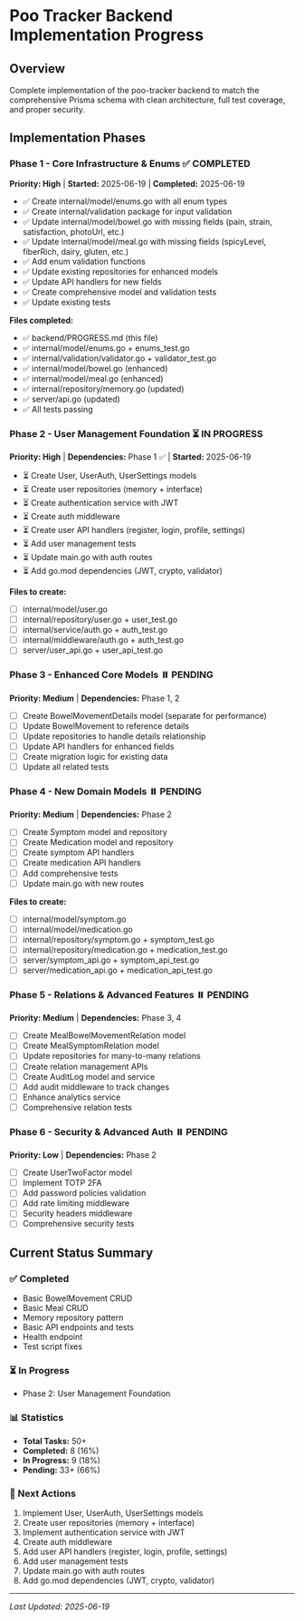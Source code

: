 # Poo Tracker Backend Implementation Progress

## Overview

Complete implementation of the poo-tracker backend to match the comprehensive Prisma schema with clean architecture, full test coverage, and proper security.

## Implementation Phases

### Phase 1 - Core Infrastructure & Enums ✅ COMPLETED

**Priority: High** | **Started:** 2025-06-19 | **Completed:** 2025-06-19

- ✅ Create internal/model/enums.go with all enum types
- ✅ Create internal/validation package for input validation
- ✅ Update internal/model/bowel.go with missing fields (pain, strain, satisfaction, photoUrl, etc.)
- ✅ Update internal/model/meal.go with missing fields (spicyLevel, fiberRich, dairy, gluten, etc.)
- ✅ Add enum validation functions
- ✅ Update existing repositories for enhanced models
- ✅ Update API handlers for new fields
- ✅ Create comprehensive model and validation tests
- ✅ Update existing tests

**Files completed:**

- ✅ backend/PROGRESS.md (this file)
- ✅ internal/model/enums.go + enums_test.go
- ✅ internal/validation/validator.go + validator_test.go
- ✅ internal/model/bowel.go (enhanced)
- ✅ internal/model/meal.go (enhanced)
- ✅ internal/repository/memory.go (updated)
- ✅ server/api.go (updated)
- ✅ All tests passing

### Phase 2 - User Management Foundation ⏳ IN PROGRESS

**Priority: High** | **Dependencies:** Phase 1 ✅ | **Started:** 2025-06-19

- ⏳ Create User, UserAuth, UserSettings models
- ⏳ Create user repositories (memory + interface)
- ⏳ Create authentication service with JWT
- ⏳ Create auth middleware
- ⏳ Create user API handlers (register, login, profile, settings)
- ⏳ Add user management tests
- ⏳ Update main.go with auth routes
- ⏳ Add go.mod dependencies (JWT, crypto, validator)

**Files to create:**

- [ ] internal/model/user.go
- [ ] internal/repository/user.go + user_test.go
- [ ] internal/service/auth.go + auth_test.go
- [ ] internal/middleware/auth.go + auth_test.go
- [ ] server/user_api.go + user_api_test.go

### Phase 3 - Enhanced Core Models ⏸️ PENDING

**Priority: Medium** | **Dependencies:** Phase 1, 2

- [ ] Create BowelMovementDetails model (separate for performance)
- [ ] Update BowelMovement to reference details
- [ ] Update repositories to handle details relationship
- [ ] Update API handlers for enhanced fields
- [ ] Create migration logic for existing data
- [ ] Update all related tests

### Phase 4 - New Domain Models ⏸️ PENDING

**Priority: Medium** | **Dependencies:** Phase 2

- [ ] Create Symptom model and repository
- [ ] Create Medication model and repository
- [ ] Create symptom API handlers
- [ ] Create medication API handlers
- [ ] Add comprehensive tests
- [ ] Update main.go with new routes

**Files to create:**

- [ ] internal/model/symptom.go
- [ ] internal/model/medication.go
- [ ] internal/repository/symptom.go + symptom_test.go
- [ ] internal/repository/medication.go + medication_test.go
- [ ] server/symptom_api.go + symptom_api_test.go
- [ ] server/medication_api.go + medication_api_test.go

### Phase 5 - Relations & Advanced Features ⏸️ PENDING

**Priority: Medium** | **Dependencies:** Phase 3, 4

- [ ] Create MealBowelMovementRelation model
- [ ] Create MealSymptomRelation model
- [ ] Update repositories for many-to-many relations
- [ ] Create relation management APIs
- [ ] Create AuditLog model and service
- [ ] Add audit middleware to track changes
- [ ] Enhance analytics service
- [ ] Comprehensive relation tests

### Phase 6 - Security & Advanced Auth ⏸️ PENDING

**Priority: Low** | **Dependencies:** Phase 2

- [ ] Create UserTwoFactor model
- [ ] Implement TOTP 2FA
- [ ] Add password policies validation
- [ ] Add rate limiting middleware
- [ ] Security headers middleware
- [ ] Comprehensive security tests

## Current Status Summary

### ✅ Completed

- Basic BowelMovement CRUD
- Basic Meal CRUD
- Memory repository pattern
- Basic API endpoints and tests
- Health endpoint
- Test script fixes

### ⏳ In Progress

- Phase 2: User Management Foundation

### 📊 Statistics

- **Total Tasks:** 50+
- **Completed:** 8 (16%)
- **In Progress:** 9 (18%)
- **Pending:** 33+ (66%)

### 🎯 Next Actions

1. Implement User, UserAuth, UserSettings models
2. Create user repositories (memory + interface)
3. Implement authentication service with JWT
4. Create auth middleware
5. Add user API handlers (register, login, profile, settings)
6. Add user management tests
7. Update main.go with auth routes
8. Add go.mod dependencies (JWT, crypto, validator)

---

_Last Updated: 2025-06-19_
